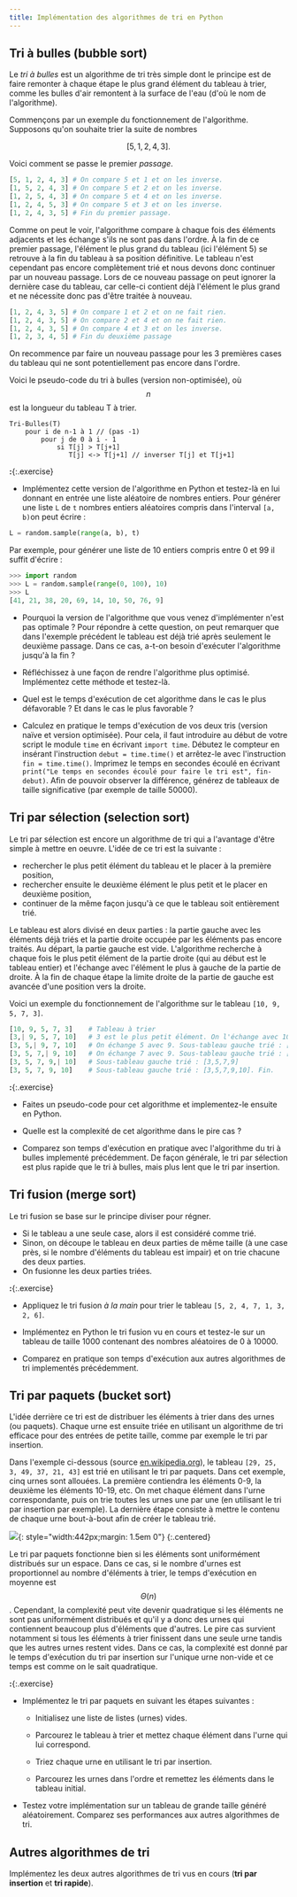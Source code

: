 ```yaml
---
title: Implémentation des algorithmes de tri en Python
---
```


## Tri à bulles (bubble sort)

Le *tri à bulles* est un algorithme de tri très simple dont le principe est de faire remonter à chaque étape le plus grand élément du tableau à trier, comme les bulles d'air remontent à la surface de l'eau (d'où le nom de l'algorithme).

Commençons par un exemple du fonctionnement de l'algorithme. Supposons qu'on souhaite trier la suite de nombres 

$$[5, 1, 2, 4, 3].$$ 

Voici comment se passe le premier *passage*.

~~~python
[5, 1, 2, 4, 3] # On compare 5 et 1 et on les inverse.
[1, 5, 2, 4, 3] # On compare 5 et 2 et on les inverse.
[1, 2, 5, 4, 3] # On compare 5 et 4 et on les inverse.
[1, 2, 4, 5, 3] # On compare 5 et 3 et on les inverse.
[1, 2, 4, 3, 5] # Fin du premier passage.
~~~

Comme on peut le voir, l'algorithme compare à chaque fois des éléments adjacents et les échange s'ils ne sont pas dans l'ordre. À la fin de ce premier passage, l'élément le plus grand du tableau (ici l'élément 5) se retrouve à la fin du tableau à sa position définitive. Le tableau n'est cependant pas encore complètement trié et nous devons donc continuer par un nouveau passage. Lors de ce nouveau passage on peut ignorer la dernière case du tableau, car celle-ci contient déjà l'élément le plus grand et ne nécessite donc pas d'être traitée à nouveau.  

~~~python
[1, 2, 4, 3, 5] # On compare 1 et 2 et on ne fait rien.
[1, 2, 4, 3, 5] # On compare 2 et 4 et on ne fait rien.
[1, 2, 4, 3, 5] # On compare 4 et 3 et on les inverse.
[1, 2, 3, 4, 5] # Fin du deuxième passage
~~~

On recommence par faire un nouveau passage pour les 3 premières cases du tableau qui ne sont potentiellement pas encore dans l'ordre.

Voici le pseudo-code du tri à bulles (version non-optimisée), où $$n$$ est la longueur du tableau T à trier.

~~~
Tri-Bulles(T)
    pour i de n-1 à 1 // (pas -1)
        pour j de 0 à i - 1
            si T[j] > T[j+1]
               T[j] <-> T[j+1] // inverser T[j] et T[j+1]
~~~

**:**{:.exercise} 

* Implémentez cette version de l'algorithme en Python et testez-là en lui donnant en entrée une liste aléatoire de nombres entiers. Pour générer une liste `L` de `t` nombres entiers aléatoires compris dans l'interval `[a, b)`on peut écrire :

~~~python
L = random.sample(range(a, b), t)
~~~

Par exemple, pour générer une liste de 10 entiers compris entre 0 et 99 il suffit d'écrire :

~~~python
>>> import random
>>> L = random.sample(range(0, 100), 10)
>>> L
[41, 21, 38, 20, 69, 14, 10, 50, 76, 9]
~~~

* Pourquoi la version de l'algorithme que vous venez d'implémenter n'est pas optimale ? Pour répondre à cette question, on peut remarquer que dans l'exemple précédent le tableau est déjà trié après seulement le deuxième passage. Dans ce cas, a-t-on besoin d'exécuter l'algorithme jusqu'à la fin ?

* Réfléchissez à une façon de rendre l'algorithme plus optimisé. Implémentez cette méthode et testez-là.

* Quel est le temps d'exécution de cet algorithme dans le cas le plus défavorable ? Et dans le cas le plus favorable ?

* Calculez en pratique le temps d'exécution de vos deux tris (version naïve et version optimisée). Pour cela, il faut introduire au début de votre script le module `time` en écrivant `import time`. Débutez le compteur en insérant l'instruction `debut = time.time()` et arrêtez-le avec l'instruction `fin = time.time()`. Imprimez le temps en secondes écoulé en écrivant `print("Le temps en secondes écoulé pour faire le tri est", fin-debut)`. Afin de pouvoir observer la différence, générez de tableaux de taille significative (par exemple de taille 50000). 


## Tri par sélection (selection sort)

Le tri par sélection est encore un algorithme de tri qui a l'avantage d'être simple à mettre en oeuvre. L'idée de ce tri est la suivante : 
 - rechercher le plus petit élément du tableau et le placer à la première position, 
 - rechercher ensuite le deuxième élément le plus petit et le placer en deuxième position,
 - continuer de la même façon jusqu'à ce que le tableau soit entièrement trié.

Le tableau est alors divisé en deux parties : la partie gauche avec les éléments déjà triés et la partie droite occupée par les éléments pas encore traités. Au départ, la partie gauche est vide. L'algorithme recherche à chaque fois le plus petit élément de la partie droite (qui au début est le tableau entier) et l'échange avec l'élément le plus à gauche de la partie de droite. À la fin de chaque étape la limite droite de la partie de gauche est avancée d'une position vers la droite.

Voici un exemple du fonctionnement de l'algorithme sur le tableau `[10, 9, 5, 7, 3]`.

~~~python
[10, 9, 5, 7, 3]    # Tableau à trier
[3,| 9, 5, 7, 10]   # 3 est le plus petit élément. On l'échange avec 10. Sous-tableau gauche trié : [3]
[3, 5,| 9, 7, 10]   # On échange 5 avec 9. Sous-tableau gauche trié : [3,5]
[3, 5, 7,| 9, 10]   # On échange 7 avec 9. Sous-tableau gauche trié : [3,5,7] 
[3, 5, 7, 9,| 10]   # Sous-tableau gauche trié : [3,5,7,9] 
[3, 5, 7, 9, 10]    # Sous-tableau gauche trié : [3,5,7,9,10]. Fin. 
~~~

**:**{:.exercise} 

* Faites un pseudo-code pour cet algorithme et implementez-le ensuite en Python. 

* Quelle est la complexité de cet algorithme dans le pire cas ?

* Comparez son temps d'exécution en pratique avec l'algorithme du tri à bulles implementé précédemment. De façon générale, le tri par sélection est plus rapide que le tri à bulles, mais plus lent que le tri par insertion. 

## Tri fusion (merge sort) 

Le tri fusion se base sur le principe diviser pour régner.
 - Si le tableau a une seule case, alors il est considéré comme trié.
 - Sinon, on découpe le tableau en deux parties de même taille (à une case près, si le nombre d'éléments du tableau est impair) et on trie chacune des deux parties.
 - On fusionne les deux parties triées.

**:**{:.exercise} 

* Appliquez le tri fusion *à la main* pour trier le tableau `[5, 2, 4, 7, 1, 3, 2, 6]`.

* Implémentez en Python le tri fusion vu en cours et testez-le sur un tableau de taille 1000 contenant des nombres aléatoires de 0  à 10000.

* Comparez en pratique son temps d'exécution aux autres algorithmes de tri implementés précédemment.

## Tri par paquets (bucket sort) 

L'idée derrière ce tri est de distribuer les éléments à trier dans des urnes (ou paquets). Chaque urne est ensuite triée en utilisant un algorithme de tri efficace pour des entrées de petite taille, comme par exemple le tri par insertion.

Dans l'exemple ci-dessous (source [en.wikipedia.org](https://en.wikipedia.org/wiki/Bucket_sort)), le tableau `[29, 25, 3, 49, 37, 21, 43]` est trié en utilisant le tri par paquets. Dans cet exemple, cinq urnes sont allouées. La première contiendra les éléments 0-9, la deuxième les éléments 10-19, etc. On met chaque élément dans l'urne correspondante, puis on trie toutes les urnes une par une (en utilisant le tri par insertion par exemple). La dernière étape consiste à mettre le contenu de chaque urne bout-à-bout afin de créer le tableau trié. 


![](bucketsort.png){: style="width:442px;margin: 1.5em 0"}
{:.centered}

Le tri par paquets fonctionne bien si les éléments sont uniformément distribués sur un espace. Dans ce cas, si le nombre d'urnes est proportionnel au nombre d'éléments à trier, le temps d'exécution en moyenne est $$\Theta(n)$$. Cependant, la complexité peut vite devenir quadratique si les éléments ne sont pas uniformément distribués et qu'il y a donc des urnes qui contiennent beaucoup plus d'éléments que d'autres. Le pire cas survient notamment si tous les éléments à trier finissent dans une seule urne tandis que les autres urnes restent vides. Dans ce cas, la complexité est donné par le temps d'exécution du tri par insertion sur l'unique urne non-vide et ce temps est comme on le sait quadratique.

**:**{:.exercise} 

* Implémentez le tri par paquets en suivant les étapes suivantes :

     - Initialisez une liste de listes (urnes) vides.

     - Parcourez le tableau à trier et mettez chaque élément dans l'urne qui lui correspond.

     - Triez chaque urne en utilisant le tri par insertion.

     - Parcourez les urnes dans l'ordre et remettez les éléments dans le tableau initial.

* Testez votre implémentation sur un tableau de grande taille généré aléatoirement. Comparez ses performances aux autres algorithmes de tri.

## Autres algorithmes de tri

Implémentez les deux autres algorithmes de tri vus en cours (**tri par insertion** et **tri rapide**).
